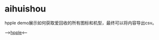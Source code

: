 # aihuishou
hpple demo展示如何获取爱回收的所有图标和机型，最终可以将内容导出csv。

-->[hpple](https://github.com/topfunky/hpple)<--
